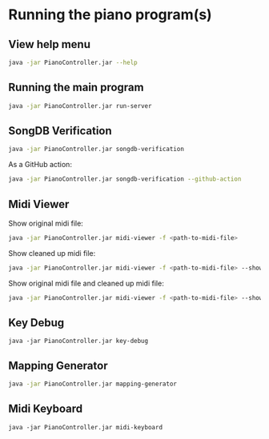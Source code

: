 # Running the piano program(s)


## View help menu
```bash
java -jar PianoController.jar --help
```

## Running the main program
```bash
java -jar PianoController.jar run-server
```

## SongDB Verification
```bash
java -jar PianoController.jar songdb-verification
```
As a GitHub action:
```bash
java -jar PianoController.jar songdb-verification --github-action
```

## Midi Viewer
Show original midi file:
```bash
java -jar PianoController.jar midi-viewer -f <path-to-midi-file>
```

Show cleaned up midi file:
```bash
java -jar PianoController.jar midi-viewer -f <path-to-midi-file> --showCleanedOnly
```

Show original midi file and cleaned up midi file:
```bash
java -jar PianoController.jar midi-viewer -f <path-to-midi-file> --showOrigAndCleaned
```
## Key Debug
```
java -jar PianoController.jar key-debug
```

## Mapping Generator
```bash
java -jar PianoController.jar mapping-generator
```

## Midi Keyboard
```
java -jar PianoController.jar midi-keyboard
```
